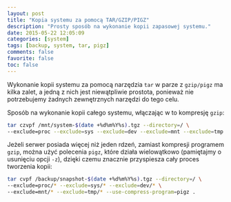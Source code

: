```yaml
---
layout: post
title: "Kopia systemu za pomocą TAR/GZIP/PIGZ"
description: "Prosty sposób na wykonanie kopii zapasowej systemu."
date: 2015-05-22 12:05:09
categories: [system]
tags: [backup, system, tar, pigz]
comments: false
favorite: false
toc: false
---
```


Wykonanie kopii systemu za pomocą narzędzia `tar` w parze z `gzip/pigz` ma kilka zalet, a jedną z nich jest niewątpliwie prostota, ponieważ nie potrzebujemy żadnych zewnętrznych narzędzi do tego celu.

Sposób na wykonanie kopii całego systemu, włączając w to kompresję `gzip`:

```bash
tar czvpf /mnt/system-$(date +%d%m%Y%s).tgz --directory=/ \
--exclude=proc --exclude=sys --exclude=dev --exclude=mnt --exclude=tmp .
```

Jeżeli serwer posiada więcej niż jeden rdzeń, zamiast kompresji programem `gzip`, można użyć polecenia `pigz`, które działa wielowątkowo (pamiętajmy o usunięciu opcji `-z`), dzięki czemu znacznie przyspiesza cały proces tworzenia kopii:

```bash
tar cvpf /backup/snapshot-$(date +%d%m%Y%s).tgz --directory=/ \
--exclude=proc/* --exclude=sys/* --exclude=dev/* \
--exclude=mnt/* --exclude=tmp/* --use-compress-program=pigz .
```
